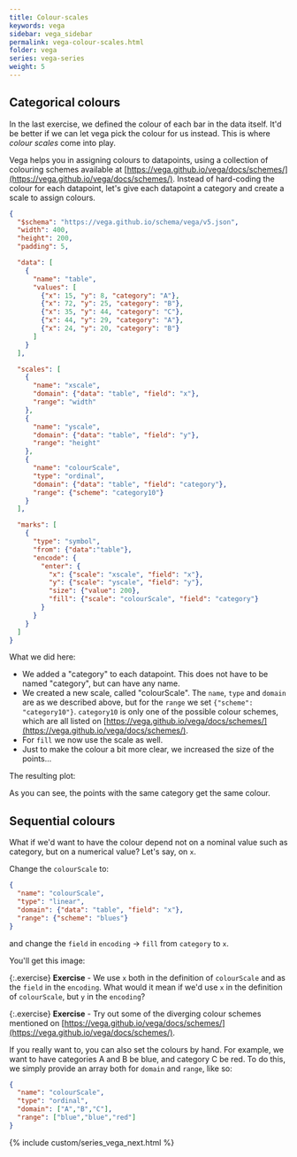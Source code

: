 ```yaml
---
title: Colour-scales
keywords: vega
sidebar: vega_sidebar
permalink: vega-colour-scales.html
folder: vega
series: vega-series
weight: 5
---
```

## Categorical colours
In the last exercise, we defined the colour of each bar in the data itself. It'd be better if we can let vega pick the colour for us instead. This is where _colour scales_ come into play.

Vega helps you in assigning colours to datapoints, using a collection of colouring schemes available at [https://vega.github.io/vega/docs/schemes/](https://vega.github.io/vega/docs/schemes/). Instead of hard-coding the colour for each datapoint, let's give each datapoint a category  and create a scale to assign colours.

```json
{
  "$schema": "https://vega.github.io/schema/vega/v5.json",
  "width": 400,
  "height": 200,
  "padding": 5,

  "data": [
    {
      "name": "table",
      "values": [
        {"x": 15, "y": 8, "category": "A"},
        {"x": 72, "y": 25, "category": "B"},
        {"x": 35, "y": 44, "category": "C"},
        {"x": 44, "y": 29, "category": "A"},
        {"x": 24, "y": 20, "category": "B"}
      ]
    }
  ],

  "scales": [
    {
      "name": "xscale",
      "domain": {"data": "table", "field": "x"},
      "range": "width"
    },
    {
      "name": "yscale",
      "domain": {"data": "table", "field": "y"},
      "range": "height"
    },
    {
      "name": "colourScale",
      "type": "ordinal",
      "domain": {"data": "table", "field": "category"},
      "range": {"scheme": "category10"}
    }
  ],

  "marks": [
    {
      "type": "symbol",
      "from": {"data":"table"},
      "encode": {
        "enter": {
          "x": {"scale": "xscale", "field": "x"},
          "y": {"scale": "yscale", "field": "y"},
          "size": {"value": 200},
          "fill": {"scale": "colourScale", "field": "category"}
        }
      }
    }
  ]
}
```

What we did here:
- We added a "category" to each datapoint. This does not have to be named "category", but can have any name.
- We created a new scale, called "colourScale". The `name`, `type` and `domain` are as we described above, but for the `range` we set `{"scheme": "category10"}`. `category10` is only one of the possible colour schemes, which are all listed on [https://vega.github.io/vega/docs/schemes/](https://vega.github.io/vega/docs/schemes/).
- For `fill` we now use the scale as well.
- Just to make the colour a bit more clear, we increased the size of the points...

The resulting plot:

<div id="vis1"></div>
<script type="text/javascript">
  var yourVlSpec = {
    "$schema": "https://vega.github.io/schema/vega/v5.json",
    "width": 400,
    "height": 200,
    "padding": 5,

    "data": [
      {
        "name": "table",
        "values": [
          {"x": 15, "y": 8, "category": "A"},
          {"x": 72, "y": 25, "category": "B"},
          {"x": 35, "y": 44, "category": "C"},
          {"x": 44, "y": 29, "category": "A"},
          {"x": 24, "y": 20, "category": "B"}
        ]
      }
    ],

    "scales": [
      {
        "name": "xscale",
        "domain": {"data": "table", "field": "x"},
        "range": "width"
      },
      {
        "name": "yscale",
        "domain": {"data": "table", "field": "y"},
        "range": "height"
      },
      {
        "name": "colourScale",
        "type": "ordinal",
        "domain": {"data": "table", "field": "category"},
        "range": {"scheme": "category10"}
      }
    ],

    "marks": [
      {
        "type": "symbol",
        "from": {"data":"table"},
        "encode": {
          "enter": {
            "x": {"scale": "xscale", "field": "x"},
            "y": {"scale": "yscale", "field": "y"},
            "size": {"value": 200},
            "fill": {"scale": "colourScale", "field": "category"}
          }
        }
      }
    ]
  };
  vegaEmbed('#vis1', yourVlSpec);
</script>

As you can see, the points with the same category get the same colour.

## Sequential colours
What if we'd want to have the colour depend not on a nominal value such as category, but on a numerical value? Let's say, on `x`.

Change the `colourScale` to:

```json
{
  "name": "colourScale",
  "type": "linear",
  "domain": {"data": "table", "field": "x"},
  "range": {"scheme": "blues"}
}
```

and change the `field` in `encoding` -> `fill` from `category` to `x`.

You'll get this image:

<div id="vis2"></div>
<script type="text/javascript">
  var yourVlSpec = {
    "$schema": "https://vega.github.io/schema/vega/v5.json",
    "width": 400,
    "height": 200,
    "padding": 5,

    "data": [
      {
        "name": "table",
        "values": [
          {"x": 15, "y": 8, "category": "A"},
          {"x": 72, "y": 25, "category": "B"},
          {"x": 35, "y": 44, "category": "C"},
          {"x": 44, "y": 29, "category": "A"},
          {"x": 24, "y": 20, "category": "B"}
        ]
      }
    ],

    "scales": [
      {
        "name": "xscale",
        "domain": {"data": "table", "field": "x"},
        "range": "width"
      },
      {
        "name": "yscale",
        "domain": {"data": "table", "field": "y"},
        "range": "height"
      },
      {
        "name": "colourScale",
        "type": "linear",
        "domain": {"data": "table", "field": "x"},
        "range": {"scheme": "blues"}
      }
    ],

    "marks": [
      {
        "type": "symbol",
        "from": {"data":"table"},
        "encode": {
          "enter": {
            "x": {"scale": "xscale", "field": "x"},
            "y": {"scale": "yscale", "field": "y"},
            "size": {"value": 200},
            "fill": {"scale": "colourScale", "field": "x"}
          }
        }
      }
    ]
  };
  vegaEmbed('#vis2', yourVlSpec);
</script>

{:.exercise}
**Exercise** - We use `x` both in the definition of `colourScale` and as the `field` in the `encoding`. What would it mean if we'd use `x` in the definition of `colourScale`, but `y` in the `encoding`?

{:.exercise}
**Exercise** - Try out some of the diverging colour schemes mentioned on [https://vega.github.io/vega/docs/schemes/](https://vega.github.io/vega/docs/schemes/).

If you really want to, you can also set the colours by hand. For example, we want to have categories A and B be blue, and category C be red. To do this, we simply provide an array both for `domain` and `range`, like so:

```json
{
  "name": "colourScale",
  "type": "ordinal",
  "domain": ["A","B","C"],
  "range": ["blue","blue","red"]
}
```

{% include custom/series_vega_next.html %}
